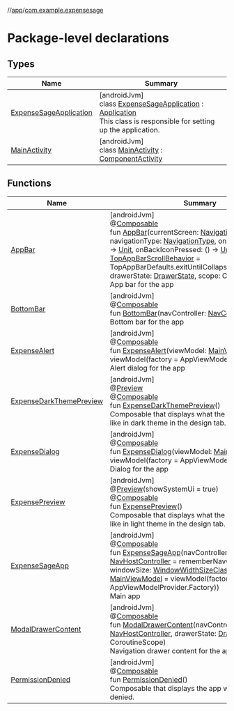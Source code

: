 //[app](../../index.md)/[com.example.expensesage](index.md)

# Package-level declarations

## Types

| Name | Summary |
|---|---|
| [ExpenseSageApplication](-expense-sage-application/index.md) | [androidJvm]<br>class [ExpenseSageApplication](-expense-sage-application/index.md) : [Application](https://developer.android.com/reference/kotlin/android/app/Application.html)<br>This class is responsible for setting up the application. |
| [MainActivity](-main-activity/index.md) | [androidJvm]<br>class [MainActivity](-main-activity/index.md) : [ComponentActivity](https://developer.android.com/reference/kotlin/androidx/activity/ComponentActivity.html) |

## Functions

| Name | Summary |
|---|---|
| [AppBar](-app-bar.md) | [androidJvm]<br>@[Composable](https://developer.android.com/reference/kotlin/androidx/compose/runtime/Composable.html)<br>fun [AppBar](-app-bar.md)(currentScreen: [Navigations](../com.example.expensesage.ui.utils/-navigations/index.md), navigationType: [NavigationType](../com.example.expensesage.ui.utils/-navigation-type/index.md), onNavIconPressed: () -&gt; [Unit](https://kotlinlang.org/api/latest/jvm/stdlib/kotlin/-unit/index.html), onBackIconPressed: () -&gt; [Unit](https://kotlinlang.org/api/latest/jvm/stdlib/kotlin/-unit/index.html), scrollBehavior: [TopAppBarScrollBehavior](https://developer.android.com/reference/kotlin/androidx/compose/material3/TopAppBarScrollBehavior.html) = TopAppBarDefaults.exitUntilCollapsedScrollBehavior(), drawerState: [DrawerState](https://developer.android.com/reference/kotlin/androidx/compose/material3/DrawerState.html), scope: CoroutineScope)<br>App bar for the app |
| [BottomBar](-bottom-bar.md) | [androidJvm]<br>@[Composable](https://developer.android.com/reference/kotlin/androidx/compose/runtime/Composable.html)<br>fun [BottomBar](-bottom-bar.md)(navController: [NavController](https://developer.android.com/reference/kotlin/androidx/navigation/NavController.html))<br>Bottom bar for the app |
| [ExpenseAlert](-expense-alert.md) | [androidJvm]<br>@[Composable](https://developer.android.com/reference/kotlin/androidx/compose/runtime/Composable.html)<br>fun [ExpenseAlert](-expense-alert.md)(viewModel: [MainViewModel](../com.example.expensesage.ui.viewModels/-main-view-model/index.md) = viewModel(factory = AppViewModelProvider.Factory))<br>Alert dialog for the app |
| [ExpenseDarkThemePreview](-expense-dark-theme-preview.md) | [androidJvm]<br>@[Preview](https://developer.android.com/reference/kotlin/androidx/compose/ui/tooling/preview/Preview.html)<br>@[Composable](https://developer.android.com/reference/kotlin/androidx/compose/runtime/Composable.html)<br>fun [ExpenseDarkThemePreview](-expense-dark-theme-preview.md)()<br>Composable that displays what the UI of the app looks like in dark theme in the design tab. |
| [ExpenseDialog](-expense-dialog.md) | [androidJvm]<br>@[Composable](https://developer.android.com/reference/kotlin/androidx/compose/runtime/Composable.html)<br>fun [ExpenseDialog](-expense-dialog.md)(viewModel: [MainViewModel](../com.example.expensesage.ui.viewModels/-main-view-model/index.md) = viewModel(factory = AppViewModelProvider.Factory))<br>Dialog for the app |
| [ExpensePreview](-expense-preview.md) | [androidJvm]<br>@[Preview](https://developer.android.com/reference/kotlin/androidx/compose/ui/tooling/preview/Preview.html)(showSystemUi = true)<br>@[Composable](https://developer.android.com/reference/kotlin/androidx/compose/runtime/Composable.html)<br>fun [ExpensePreview](-expense-preview.md)()<br>Composable that displays what the UI of the app looks like in light theme in the design tab. |
| [ExpenseSageApp](-expense-sage-app.md) | [androidJvm]<br>@[Composable](https://developer.android.com/reference/kotlin/androidx/compose/runtime/Composable.html)<br>fun [ExpenseSageApp](-expense-sage-app.md)(navController: [NavHostController](https://developer.android.com/reference/kotlin/androidx/navigation/NavHostController.html) = rememberNavController(), windowSize: [WindowWidthSizeClass](https://developer.android.com/reference/kotlin/androidx/compose/material3/windowsizeclass/WindowWidthSizeClass.html), viewModel: [MainViewModel](../com.example.expensesage.ui.viewModels/-main-view-model/index.md) = viewModel(factory = AppViewModelProvider.Factory))<br>Main app |
| [ModalDrawerContent](-modal-drawer-content.md) | [androidJvm]<br>@[Composable](https://developer.android.com/reference/kotlin/androidx/compose/runtime/Composable.html)<br>fun [ModalDrawerContent](-modal-drawer-content.md)(navController: [NavHostController](https://developer.android.com/reference/kotlin/androidx/navigation/NavHostController.html), drawerState: [DrawerState](https://developer.android.com/reference/kotlin/androidx/compose/material3/DrawerState.html), scope: CoroutineScope)<br>Navigation drawer content for the app |
| [PermissionDenied](-permission-denied.md) | [androidJvm]<br>@[Composable](https://developer.android.com/reference/kotlin/androidx/compose/runtime/Composable.html)<br>fun [PermissionDenied](-permission-denied.md)()<br>Composable that displays the app when permission is denied. |
